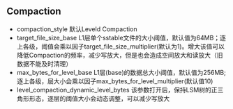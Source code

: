 ## Compaction
- compaction_style
默认Leveld Compaction
- target_file_size_base
L1层单个sstable文件的大小阈值，默认值为64MB；逐上各级，阈值会乘以因子target_file_size_multiplier(默认为1)。增大该值可以降低Compaction的频率，减少写放大，但是也会造成空间放大和读放大（旧数据不能及时清理）
- max_bytes_for_level_base
L1层(base)的数据总大小阈值，默认值为256MB;逐上各级，层大小会乘以因子max_bytes_for_level_multiplier(默认值10)
- level_compaction_dynamic_level_bytes
该参数打开后，保持LSM树的正三角形形态，逐层的阈值大小会动态调整，可以减少写放大
